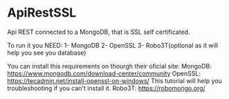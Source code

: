 # ApiRestSSL
Api REST connected to a MongoDB, that is SSL self certificated.

To run it you NEED:
  1- MongoDB
  2- OpenSSL
  3- Robo3T(optional as it will help you see you database)


You can install this requirements on thourgh their oficial site:
  MongoDB: https://www.mongodb.com/download-center/community
  OpenSSL: https://tecadmin.net/install-openssl-on-windows/ This tutorial will help you troubleshooting if you can't install it.
  Robo3T: https://robomongo.org/
